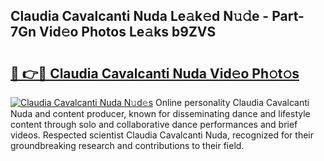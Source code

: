 ## Claudia Cavalcanti Nuda Le𝚊k𝚎d N𝚞𝚍e - Part-7Gn Vid𝚎o Photos Le𝚊ks b9ZVS

# <h2><a href="http://fbbx01.evod.top/?m=Claudia+Cavalcanti+Nuda">🔗 👉🔴 Claudia Cavalcanti Nuda Vid𝚎o Ph𝚘t𝚘s</a></h2>

[![Claudia Cavalcanti Nuda N𝚞d𝚎s](https://i.imgur.com/8V9OHl7.gif)](http://fbbx01.evod.top/?m=Claudia+Cavalcanti+Nuda)
Online personality Claudia Cavalcanti Nuda and content producer, known for disseminating dance and lifestyle content through solo and collaborative dance performances and brief videos. Respected scientist Claudia Cavalcanti Nuda, recognized for their groundbreaking research and contributions to their field. 
